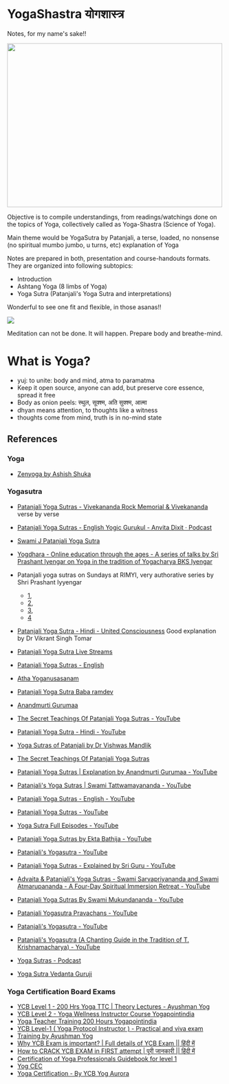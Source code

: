 # YogaShastra योगशास्त्र

Notes, for my name's sake!!

<img src="LaTeX/images/my_yog_back.jpg" width="500" height="380" />

Objective is to compile understandings, from readings/watchings done on the topics of Yoga, collectively called as Yoga-Shastra (Science of Yoga).

Main theme would be YogaSutra by Patanjali, a terse, loaded, no nonsense (no spiritual mumbo jumbo, u turns, etc) explanation of Yoga

Notes are prepared in both, presentation and course-handouts formats. They are organized into following subtopics:
- Introduction
- Ashtang Yoga (8 limbs of Yoga)
- Yoga Sutra (Patanjali's Yoga Sutra and interpretations)

Wonderful to see one fit and flexible, in those asanas!!

<img src="LaTeX/images/sunsal.jpg" />

Meditation can not be done. It will happen. Prepare body and breathe-mind.

# What is Yoga?
- yuj: to unite: body and mind, atma to paramatma
- Keep it open source, anyone can add, but preserve core essence, spread it free
- Body as onion peels: स्थुल, सूक्श्म, अति सुक्श्म, आत्मा
- dhyan means attention, to thoughts like a witness 
- thoughts come from mind, truth is in no-mind state

## References

### Yoga
- [Zenyoga by Ashish Shuka](https://www.youtube.com/c/DeepKnowledgeSpirituality/playlists)

### Yogasutra

- [Patanjali Yoga Sutras - Vivekananda Rock Memorial & Vivekananda](https://www.youtube.com/playlist?list=PLM4rzq7OuKeJN3kxPKgMlY8U_KBktmSYj) verse by verse
- [Patanjali Yoga Sutras - English Yogic Gurukul - Anvita Dixit · Podcast](https://www.youtube.com/playlist?list=PLAV4BpXSJLOqHHfh6BNF53wfiA_bjcde2)
- [Swami J Patanjali Yoga Sutra](https://swamij.com/yoga-sutras.htm)

- [Yogdhara - Online education through the ages - A series of talks by Sri Prashant Iyengar on Yoga in the tradition of Yogacharya BKS Iyengar](https://www.youtube.com/playlist?list=PLzYmcsEAq-Eh1XvnwZ9PRxUGNmIApMCcb)
- Patanjali yoga sutras on Sundays at RIMYI, very authorative series by Shri Prashant Iyyengar
	- [1](https://www.youtube.com/playlist?list=PLzYmcsEAq-EjS97yhjyaRCjpPe2h-YBKk),
	- [2](https://www.youtube.com/playlist?list=PLzYmcsEAq-EipdSLbURIecVYA_unkWCmV),
	- [3](https://www.youtube.com/playlist?list=PLzYmcsEAq-EghdK_64BBgUjgiQJTuHjwG),
	- [4](https://www.youtube.com/playlist?list=PLzYmcsEAq-EjeBKU_XkfU_-td1dW2TG6T) 
- [Patanjali Yoga Sutra - Hindi - United Consciousness](https://www.youtube.com/playlist?list=PLnc0uXpfPvYwNtXrP3eeAv_WHeKqE_AEz) Good explanation by Dr Vikrant Singh Tomar
- [Patanjali Yoga Sutra Live Streams](https://www.youtube.com/playlist?list=PLAPrVB8wngPnXpf5OhUqYgE_i6JlhtL8a)
- [Patanjali Yoga Sutras - English](https://www.youtube.com/playlist?list=PLAV4BpXSJLOqHHfh6BNF53wfiA_bjcde2)
- [Atha Yoganusasanam](https://sanskritdocuments.org/sites/athayoga/sutra_ch1n.html)

- [Patanjali Yoga Sutra Baba ramdev](https://patanjaliyogasutra.in/)
- [Anandmurti Gurumaa](https://www.youtube.com/watch?v=9oEfutjvAi0&list=PLTfDtaImcXfsvYGDfjxrEPQ03DgpVD7Tc&index=2&t=0s)
- [The Secret Teachings Of Patanjali Yoga Sutras - YouTube](https://www.youtube.com/watch?v=Il7d6fXDOD4)
- [Patanjali Yoga Sutra - Hindi - YouTube](https://www.youtube.com/playlist?list=PLnc0uXpfPvYwNtXrP3eeAv_WHeKqE_AEz)
- [Yoga Sutras of Patanjali by Dr Vishwas Mandlik](https://www.youtube.com/playlist?list=PLHDygCsgSb2tk0C9Lz7TTfrudS5Arig5U)
- [The Secret Teachings Of Patanjali Yoga Sutras](https://www.youtube.com/watch?v=Il7d6fXDOD4&pp=ygUJeW9nYXN1dHJh)
- [Patanjali Yoga Sutras | Explanation by Anandmurti Gurumaa - YouTube](https://www.youtube.com/playlist?list=PLTfDtaImcXfsvYGDfjxrEPQ03DgpVD7Tc)
- [Patanjali's Yoga Sutras | Swami Tattwamayananda - YouTube](https://www.youtube.com/playlist?list=PLDqahtm2vA70qrUoOPzu4PPpf0bL2PAot)
- [Patanjali Yoga Sutras - English - YouTube](https://www.youtube.com/playlist?list=PLAV4BpXSJLOqHHfh6BNF53wfiA_bjcde2)
- [Patanjali Yoga Sutras - YouTube](https://www.youtube.com/playlist?list=PLM4rzq7OuKeJN3kxPKgMlY8U_KBktmSYj)
- [Yoga Sutra Full Episodes - YouTube](https://www.youtube.com/playlist?list=PLN5na6FPUL3m5TfCqIhG1Qu-q9XoSySXO)
- [Patanjali Yoga Sutras by Ekta Bathija - YouTube](https://www.youtube.com/playlist?list=PLCS0FPDb7sVRmt2IayUtOyjUrSc4rQk76)
- [Patanjali's Yogasutra - YouTube](https://www.youtube.com/playlist?list=PLkcXr3YO0UgpYbQU_Tm8l9pZiCrlj1qCx)
- [Patanjali Yoga Sutras - Explained by Sri Guru - YouTube](https://www.youtube.com/playlist?list=PLuCukL6BJnFgGwY4FCb1LmOdCtSeDW2qR)
- [Advaita & Patanjali's Yoga Sutras - Swami Sarvapriyananda and Swami Atmarupananda - A Four-Day Spiritual Immersion Retreat - YouTube](https://www.youtube.com/playlist?list=PLS-C85ut1tJg5_njAsJEDeRniyChIkeJG)
- [Patanjali Yoga Sutras By Swami Mukundananda - YouTube](https://www.youtube.com/playlist?list=PLnw6AeJEp1PZhKSgCb3J8GYGH5243TQz4)
- [Patanjali Yogasutra Pravachans - YouTube](https://www.youtube.com/playlist?list=PL0_1KDhVYTLXDVAtwp5IsOq3hTP3ETa_a)
- [Patanjali's Yogasutra - YouTube](https://www.youtube.com/playlist?list=PLkcXr3YO0UgpYbQU_Tm8l9pZiCrlj1qCx)
- [Patanjali's Yogasutra (A Chanting Guide in the Tradition of T. Krishnamacharya) - YouTube](https://www.youtube.com/playlist?list=OLAK5uy_m9kMFlD54yeL-cSAZTKJWXj_EfS0YM_kA)
- [Yoga Sutras - Podcast](https://podcasts.google.com/feed/aHR0cHM6Ly93d3cuYW5hbmRhLm9yZy92aWRlby9wb2RjYXN0L3Nlcmllcy9kZW15c3RpZnlpbmctcGF0YW5qYWxpLXRoZS15b2dhLXN1dHJhcy8)
- [Yoga Sutra Vedanta Guruji](https://www.youtube.com/playlist?list=PLgiYC40Ul9jpFr-FwN-4vmgXVArBJ7QHM)

### Yoga Certification Board Exams
- [YCB Level 1 - 200 Hrs Yoga TTC | Theory Lectures - Ayushman Yog](https://www.youtube.com/playlist?list=PL3EqlKH94cs4R6dM7IObWxxVERMVq6ujb)
- [YCB Level 2 - Yoga Wellness Instructor Course Yogapointindia](https://www.youtube.com/playlist?list=PLHDygCsgSb2t-E-BCmsvc9CbNbiz2PdXp)
- [Yoga Teacher Training 200 Hours Yogapointindia](https://www.youtube.com/playlist?list=PLHDygCsgSb2sIXFisA-jVjPyBfn_V22k9)
- [YCB Level-1 ( Yoga Protocol Instructor ) - Practical and viva exam](https://www.youtube.com/watch?v=hIn-4tIbqzY)
- [Training by Ayushman Yog](https://www.ayushmanyog.com/)
- [Why YCB Exam is important? | Full details of YCB Exam || हिंदी में](https://www.youtube.com/watch?v=dcgclaWQlBE)
- [How to CRACK YCB EXAM in FIRST attempt | पूरी जानकारी || हिंदी में](https://www.youtube.com/watch?v=uJmlKFNzqTw)
- [Certification of Yoga Professionals Guidebook for level 1](https://www.amazon.in/Certification-Yoga-Professionals-Guidebook-level/dp/8183231837)
- [Yog CEC](https://www.youtube.com/playlist?list=PLNsppmbLKJ8JNXNwd8CRnXmjuEMwJp9TX)
- [Yoga Certification - By YCB Yog Aurora](https://www.youtube.com/playlist?list=PLCCm_6ZMItDNbits0GVY2sTDmPZ8lzlt0)

